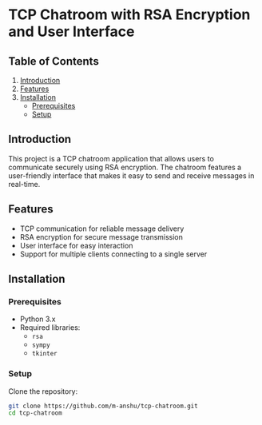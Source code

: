 # TCP Chatroom with RSA Encryption and User Interface

## Table of Contents
1. [Introduction](#introduction)
2. [Features](#features)
3. [Installation](#installation)
   - [Prerequisites](#prerequisites)
   - [Setup](#setup)


## Introduction
This project is a TCP chatroom application that allows users to communicate securely using RSA encryption. The chatroom features a user-friendly interface that makes it easy to send and receive messages in real-time.

## Features
- TCP communication for reliable message delivery
- RSA encryption for secure message transmission
- User interface for easy interaction
- Support for multiple clients connecting to a single server


## Installation

### Prerequisites
- Python 3.x
- Required libraries:
  - `rsa`
  - `sympy`
  - `tkinter`

### Setup
 Clone the repository:
   ```bash
   git clone https://github.com/m-anshu/tcp-chatroom.git
   cd tcp-chatroom
